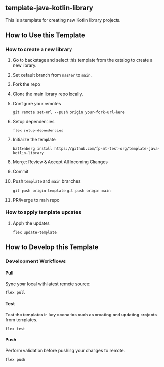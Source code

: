 ## template-java-kotlin-library

This is a template for creating new Kotlin library projects.

## How to Use this Template

### How to create a new library

1. Go to backstage and select this template from the catalog to create a new library.
2. Set default branch from `master` to `main`.
3. Fork the repo
4. Clone the main library repo locally.
5. Configure your remotes

    `git remote set-url --push origin your-fork-url-here`

3. Setup dependencies

    `flex setup-dependencies`

4. Initialize the template

    `battenberg install https://github.com/fp-mt-test-org/template-java-kotlin-library`

5. Merge: Review & Accept All Incoming Changes
6. Commit
7. Push `template` and `main` branches

    `git push origin template`
    `git push origin main`

8. PR/Merge to main repo

### How to apply template updates

1. Apply the updates

    `flex update-template`

## How to Develop this Template

### Development Workflows

#### Pull
Sync your local with latest remote source:

    flex pull

#### Test
Test the templates in key scenarios such as creating and updating projects from templates.

    flex test

#### Push
Perform validation before pushing your changes to remote.

    flex push
